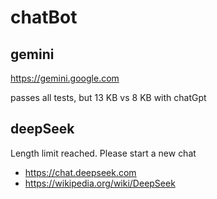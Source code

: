 # chatBot

## gemini

https://gemini.google.com

passes all tests, but 13 KB vs 8 KB with chatGpt

## deepSeek

Length limit reached. Please start a new chat

- https://chat.deepseek.com
- https://wikipedia.org/wiki/DeepSeek
